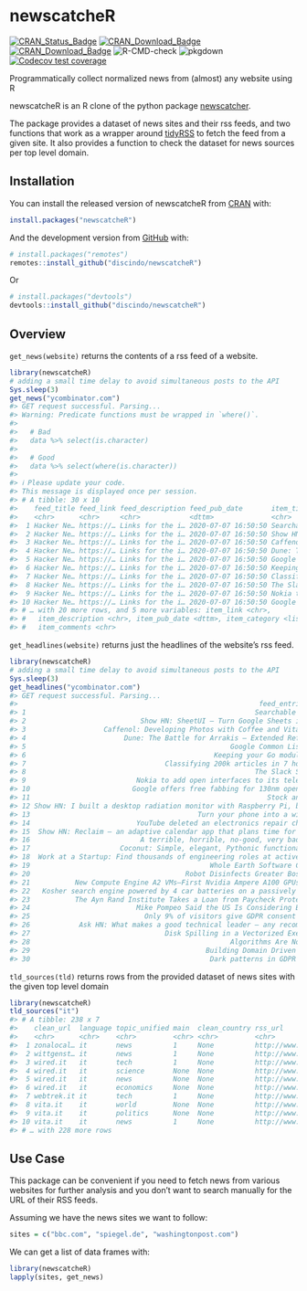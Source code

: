 
<!-- README.md is generated from README.Rmd. Please edit that file -->

# newscatcheR

<!-- badges: start -->

[![CRAN\_Status\_Badge](https://www.r-pkg.org/badges/version/newscatcheR)](https://cran.r-project.org/package=newscatcheR)
[![CRAN\_Download\_Badge](https://cranlogs.r-pkg.org/badges/newscatcheR)](https://CRAN.R-project.org/package=newscatcheR)
[![CRAN\_Download\_Badge](https://cranlogs.r-pkg.org/badges/grand-total/newscatcheR)](https://CRAN.R-project.org/package=newscatcheR)
![R-CMD-check](https://github.com/discindo/newscatcheR/workflows/R-CMD-check/badge.svg)
![pkgdown](https://github.com/discindo/newscatcheR/workflows/pkgdown/badge.svg)
[![Codecov test
coverage](https://codecov.io/gh/discindo/newscatcheR/branch/master/graph/badge.svg)](https://codecov.io/gh/discindo/newscatcheR?branch=master)

<!-- [![Travis Build Status](https://travis-ci.com/discindo/newscatcheR.svg?branch=master)](https://travis-ci.com/discindo/newscatcheR) -->

<!-- badges: end -->

Programmatically collect normalized news from (almost) any website using
R

newscatcheR is an R clone of the python package
[newscatcher](https://github.com/kotartemiy/newscatcher).

The package provides a dataset of news sites and their rss feeds, and
two functions that work as a wrapper around
[tidyRSS](https://github.com/RobertMyles/tidyRSS) to fetch the feed from
a given site. It also provides a function to check the dataset for news
sources per top level domain.

## Installation

You can install the released version of newscatcheR from
[CRAN](https://CRAN.R-project.org) with:

``` r
install.packages("newscatcheR")
```

And the development version from [GitHub](https://github.com/) with:

``` r
# install.packages("remotes")
remotes::install_github("discindo/newscatcheR")
```

Or

``` r
# install.packages("devtools")
devtools::install_github("discindo/newscatcheR")
```

## Overview

`get_news(website)` returns the contents of a rss feed of a website.

``` r
library(newscatcheR)
# adding a small time delay to avoid simultaneous posts to the API
Sys.sleep(3)
get_news("ycombinator.com")
#> GET request successful. Parsing...
#> Warning: Predicate functions must be wrapped in `where()`.
#> 
#>   # Bad
#>   data %>% select(is.character)
#> 
#>   # Good
#>   data %>% select(where(is.character))
#> 
#> ℹ Please update your code.
#> This message is displayed once per session.
#> # A tibble: 30 x 10
#>    feed_title feed_link feed_description feed_pub_date       item_title
#>    <chr>      <chr>     <chr>            <dttm>              <chr>     
#>  1 Hacker Ne… https://… Links for the i… 2020-07-07 16:50:50 Searchabl…
#>  2 Hacker Ne… https://… Links for the i… 2020-07-07 16:50:50 Show HN: …
#>  3 Hacker Ne… https://… Links for the i… 2020-07-07 16:50:50 Caffenol:…
#>  4 Hacker Ne… https://… Links for the i… 2020-07-07 16:50:50 Dune: The…
#>  5 Hacker Ne… https://… Links for the i… 2020-07-07 16:50:50 Google Co…
#>  6 Hacker Ne… https://… Links for the i… 2020-07-07 16:50:50 Keeping y…
#>  7 Hacker Ne… https://… Links for the i… 2020-07-07 16:50:50 Classifyi…
#>  8 Hacker Ne… https://… Links for the i… 2020-07-07 16:50:50 The Slack…
#>  9 Hacker Ne… https://… Links for the i… 2020-07-07 16:50:50 Nokia to …
#> 10 Hacker Ne… https://… Links for the i… 2020-07-07 16:50:50 Google of…
#> # … with 20 more rows, and 5 more variables: item_link <chr>,
#> #   item_description <chr>, item_pub_date <dttm>, item_category <list>,
#> #   item_comments <chr>
```

`get_headlines(website)` returns just the headlines of the website’s rss
feed.

``` r
library(newscatcheR)
# adding a small time delay to avoid simultaneous posts to the API
Sys.sleep(3)  
get_headlines("ycombinator.com")
#> GET request successful. Parsing...
#>                                                           feed_entries$item_title
#> 1                                                        Searchable PPP Loan Data
#> 2                            Show HN: SheetUI – Turn Google Sheets into Web Pages
#> 3                   Caffenol: Developing Photos with Coffee and Vitamin C [video]
#> 4                        Dune: The Battle for Arrakis – Extended Reference (2003)
#> 5                                                  Google Common Lisp style guide
#> 6                                              Keeping your Go modules compatible
#> 7                                  Classifying 200k articles in 7 hours using NLP
#> 8                                                        The Slack Social Network
#> 9                           Nokia to add open interfaces to its telecom equipment
#> 10                         Google offers free fabbing for 130nm open-source chips
#> 11                                                          Stock and Flow (2010)
#> 12 Show HN: I built a desktop radiation monitor with Raspberry Pi, brass and wood
#> 13                                         Turn your phone into a wireless webcam
#> 14                          YouTube deleted an electronics repair channel [video]
#> 15  Show HN: Reclaim – an adaptive calendar app that plans time for your routines
#> 16                           A terrible, horrible, no-good, very bad day at Slack
#> 17                      Coconut: Simple, elegant, Pythonic functional programming
#> 18  Work at a Startup: Find thousands of engineering roles at active YC companies
#> 19                                            Whole Earth Software Catalog (1984)
#> 20                                      Robot Disinfects Greater Boston Food Bank
#> 21           New Compute Engine A2 VMs–First Nvidia Ampere A100 GPUs in the Cloud
#> 22   Kosher search engine powered by 4 car batteries on a passively cooled server
#> 23           The Ayn Rand Institute Takes a Loan from Paycheck Protection Program
#> 24                          Mike Pompeo Said the US Is Considering Banning TikTok
#> 25                            Only 9% of visitors give GDPR consent to be tracked
#> 26            Ask HN: What makes a good technical leader – any recommended books?
#> 27                                 Disk Spilling in a Vectorized Execution Engine
#> 28                                                 Algorithms Are Now Commodities
#> 29                                           Building Domain Driven Microservices
#> 30                                            Dark patterns in GDPR consent boxes
```

`tld_sources(tld)` returns rows from the provided dataset of news sites
with the given top level domain

``` r
library(newscatcheR)
tld_sources("it")
#> # A tibble: 238 x 7
#>    clean_url  language topic_unified main  clean_country rss_url      GlobalRank
#>    <chr>      <chr>    <chr>         <chr> <chr>         <chr>        <chr>     
#>  1 zonalocal… it       news          1     None          http://www.… 620899    
#>  2 wittgenst… it       news          1     None          http://www.… 321276    
#>  3 wired.it   it       tech          1     None          http://www.… 10861     
#>  4 wired.it   it       science       None  None          http://www.… 10861     
#>  5 wired.it   it       news          None  None          http://www.… 10861     
#>  6 wired.it   it       economics     None  None          http://www.… 10861     
#>  7 webtrek.it it       tech          1     None          http://www.… 546151    
#>  8 vita.it    it       world         None  None          http://www.… 37772     
#>  9 vita.it    it       politics      None  None          http://www.… 37772     
#> 10 vita.it    it       news          1     None          http://www.… 37772     
#> # … with 228 more rows
```

## Use Case

This package can be convenient if you need to fetch news from various
websites for further analysis and you don’t want to search manually for
the URL of their RSS feeds.

Assuming we have the news sites we want to follow:

``` r
sites = c("bbc.com", "spiegel.de", "washingtonpost.com")
```

We can get a list of data frames with:

``` r
library(newscatcheR)
lapply(sites, get_news)
```
